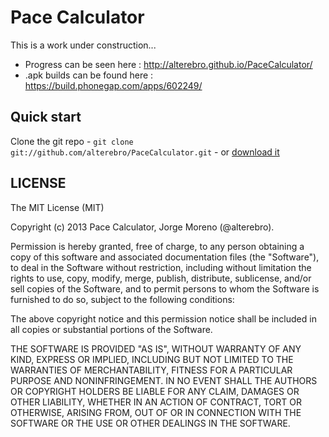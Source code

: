 # Pace Calculator

This is a work under construction...
- Progress can be seen here : http://alterebro.github.io/PaceCalculator/
- .apk builds can be found here : https://build.phonegap.com/apps/602249/

## Quick start

Clone the git repo - `git clone git://github.com/alterebro/PaceCalculator.git` -
or [download it](https://github.com/alterebro/PaceCalculator/zipball/gh-pages)


## LICENSE

The MIT License (MIT)

Copyright (c) 2013 Pace Calculator, Jorge Moreno (@alterebro).

Permission is hereby granted, free of charge, to any person obtaining a copy of
this software and associated documentation files (the "Software"), to deal in
the Software without restriction, including without limitation the rights to
use, copy, modify, merge, publish, distribute, sublicense, and/or sell copies
of the Software, and to permit persons to whom the Software is furnished to do
so, subject to the following conditions:

The above copyright notice and this permission notice shall be included in all
copies or substantial portions of the Software.

THE SOFTWARE IS PROVIDED "AS IS", WITHOUT WARRANTY OF ANY KIND, EXPRESS OR
IMPLIED, INCLUDING BUT NOT LIMITED TO THE WARRANTIES OF MERCHANTABILITY,
FITNESS FOR A PARTICULAR PURPOSE AND NONINFRINGEMENT. IN NO EVENT SHALL THE
AUTHORS OR COPYRIGHT HOLDERS BE LIABLE FOR ANY CLAIM, DAMAGES OR OTHER
LIABILITY, WHETHER IN AN ACTION OF CONTRACT, TORT OR OTHERWISE, ARISING FROM,
OUT OF OR IN CONNECTION WITH THE SOFTWARE OR THE USE OR OTHER DEALINGS IN THE
SOFTWARE.
